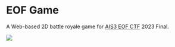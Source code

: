 # EOF Game

A Web-based 2D battle royale game for [AIS3 EOF CTF](https://ais3.org/eof) 2023 Final.

<a href="https://www.youtube.com/watch?v=moNIx0HcKhE"><img src="https://i3.ytimg.com/vi/moNIx0HcKhE/maxresdefault.jpg"></a>
